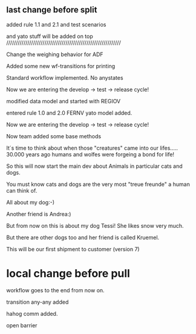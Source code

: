 

last change before split
---------------------------------------------------------------------------------------------
added rule 1.1 and 2.1 and test scenarios

and yato stuff will be added on top	
////////////////////////////////////////////////////////////

Change the weighing behavior for ADF

Added some new wf-transitions for printing

Standard workflow implemented. No anystates

Now we are entering the develop -> test -> release cycle!

modified data model and started with REGIOV

entered rule 1.0 and 2.0 FERNV
yato model added.



Now we are entering the develop -> test -> release cycle!

Now team added some base methods

It´s time to think about when those "creatures" came into
our lifes.....
30.000 years ago humans and wolfes were forgeing a bond for life!

So this will now start the main dev about
Animals
in particular cats and dogs.

You must know cats and dogs are the very most
"treue freunde"  a human can think of.

All about my dog:-)


Another friend is Andrea:)

But from now on this is about 
my dog Tessi!
She likes snow very much.

But there are other dogs too and
her friend is called Kruemel.

This will be our first shipment to customer (version 7)



local change before pull
========================================================================
workflow goes to the end from now on.

transition any-any added

hahog comm added.

open barrier
